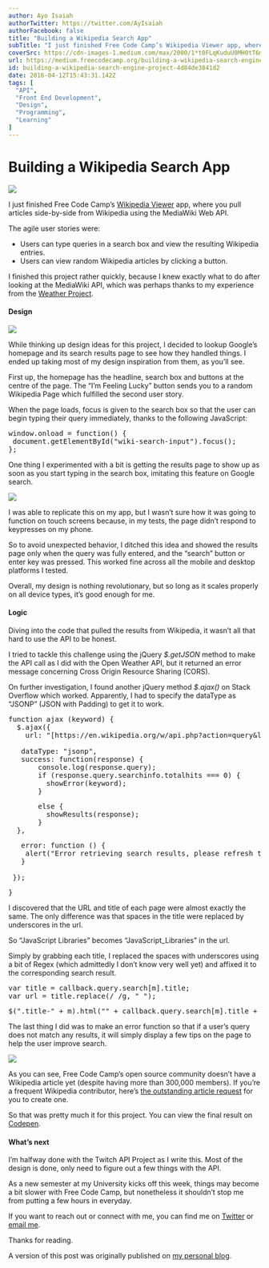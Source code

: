 ```yaml
---
author: Ayo Isaiah
authorTwitter: https://twitter.com/AyIsaiah
authorFacebook: false
title: "Building a Wikipedia Search App"
subTitle: "I just finished Free Code Camp’s Wikipedia Viewer app, where you pull articles side-by-side from Wikipedia using the MediaWiki Web API...."
coverSrc: https://cdn-images-1.medium.com/max/2000/1*t0FLqKuduU0MH0tT6mvG9w.jpeg
url: https://medium.freecodecamp.org/building-a-wikipedia-search-engine-project-4d84de3841d2
id: building-a-wikipedia-search-engine-project-4d84de3841d2
date: 2016-04-12T15:43:31.142Z
tags: [
  "API",
  "Front End Development",
  "Design",
  "Programming",
  "Learning"
]
---
```

# Building a Wikipedia Search App







![](https://cdn-images-1.medium.com/max/2000/1*t0FLqKuduU0MH0tT6mvG9w.jpeg)







I just finished Free Code Camp’s [Wikipedia Viewer](https://www.freecodecamp.com/challenges/build-a-wikipedia-viewer) app, where you pull articles side-by-side from Wikipedia using the MediaWiki Web API.

The agile user stories were:

*   Users can type queries in a search box and view the resulting Wikipedia entries.
*   Users can view random Wikipedia articles by clicking a button.

I finished this project rather quickly, because I knew exactly what to do after looking at the MediaWiki API, which was perhaps thanks to my experience from the [Weather Project](http://www.ayoisaiah.com/weather-app/).

#### Design







![](https://cdn-images-1.medium.com/max/2000/1*6PU5QZjL8Qf4hem-NddSmg.png)







While thinking up design ideas for this project, I decided to lookup Google’s homepage and its search results page to see how they handled things. I ended up taking most of my design inspiration from them, as you’ll see.

First up, the homepage has the headline, search box and buttons at the centre of the page. The “I’m Feeling Lucky” button sends you to a random Wikipedia Page which fulfilled the second user story.

When the page loads, focus is given to the search box so that the user can begin typing their query immediately, thanks to the following JavaScript:

<pre name="a95d" id="a95d" class="graf graf--pre graf-after--p">window.onload = function() {  
 document.getElementById("wiki-search-input").focus();  
};</pre>

One thing I experimented with a bit is getting the results page to show up as soon as you start typing in the search box, imitating this feature on Google search.



![](https://cdn-images-1.medium.com/max/1600/1*7keRyz_Ae6CPiu39gStKKw.gif)



I was able to replicate this on my app, but I wasn’t sure how it was going to function on touch screens because, in my tests, the page didn’t respond to keypresses on my phone.

So to avoid unexpected behavior, I ditched this idea and showed the results page only when the query was fully entered, and the “search” button or enter key was pressed. This worked fine across all the mobile and desktop platforms I tested.

Overall, my design is nothing revolutionary, but so long as it scales properly on all device types, it’s good enough for me.

#### Logic

Diving into the code that pulled the results from Wikipedia, it wasn’t all that hard to use the API to be honest.

I tried to tackle this challenge using the jQuery _$.getJSON_ method to make the API call as I did with the Open Weather API, but it returned an error message concerning Cross Origin Resource Sharing (CORS).

On further investigation, I found another jQuery method _$.ajax()_ on Stack Overflow which worked. Apparently, I had to specify the dataType as “JSONP” (JSON with Padding) to get it to work.

<pre name="67e8" id="67e8" class="graf graf--pre graf-after--p">function ajax (keyword) {  
  $.ajax({   
    url: "[https://en.wikipedia.org/w/api.php?action=query&list=search&srsearch=](https://en.wikipedia.org/w/api.php?action=query&list=search&srsearch=)" + keyword + "&prop=info&inprop=url&utf8=&format=json",  

   dataType: "jsonp",  
   success: function(response) {  
       console.log(response.query);  
       if (response.query.searchinfo.totalhits === 0) {  
         showError(keyword);  
       }</pre>

<pre name="c444" id="c444" class="graf graf--pre graf-after--pre">       else {  
         showResults(response);  
       }  
  },</pre>

<pre name="e33d" id="e33d" class="graf graf--pre graf-after--pre">   error: function () {  
    alert("Error retrieving search results, please refresh the page");  
   }  

 });</pre>

<pre name="fc1b" id="fc1b" class="graf graf--pre graf-after--pre">}</pre>

I discovered that the URL and title of each page were almost exactly the same. The only difference was that spaces in the title were replaced by underscores in the url.

So “JavaScript Libraries” becomes “JavaScript_Libraries” in the url.

Simply by grabbing each title, I replaced the spaces with underscores using a bit of Regex (which admittedly I don’t know very well yet) and affixed it to the corresponding search result.

<pre name="f39b" id="f39b" class="graf graf--pre graf-after--p">var title = callback.query.search[m].title;  
var url = title.replace(/ /g, "_");</pre>

<pre name="9767" id="9767" class="graf graf--pre graf-after--pre">$(".title-" + m).html("" + callback.query.search[m].title + "");</pre>

The last thing I did was to make an error function so that if a user’s query does not match any results, it will simply display a few tips on the page to help the user improve search.







![](https://cdn-images-1.medium.com/max/2000/1*HyhnyVsKVj_9qnnoK_r2Eg.png)







As you can see, Free Code Camp’s open source community doesn’t have a Wikipedia article yet (despite having more than 300,000 members). If you’re a frequent Wikipedia contributor, here’s [the outstanding article request](https://en.wikipedia.org/wiki/Wikipedia_talk:WikiProject_Education#Open_source_community_focused_on_coding_education_wants_your_help) for you to create one.

So that was pretty much it for this project. You can view the final result on [Codepen](http://codepen.io/ayoisaiah/full/Kzvrbp).

#### What’s next

I’m halfway done with the Twitch API Project as I write this. Most of the design is done, only need to figure out a few things with the API.

As a new semester at my University kicks off this week, things may become a bit slower with Free Code Camp, but nonetheless it shouldn’t stop me from putting a few hours in everyday.

If you want to reach out or connect with me, you can find me on [Twitter](https://twitter.com/ayisaiah) or [email me](mailto:ayisaiah@gmail.com).

Thanks for reading.

A version of this post was originally published on [my personal blog](http://ayoisaiah.com).








